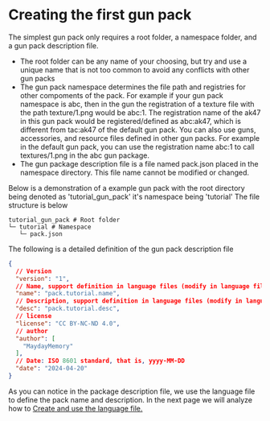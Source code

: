 # Creating the first gun pack
The simplest gun pack only requires a root folder, a namespace folder, and a gun pack description file.   
- The root folder can be any name of your choosing, but try and use a unique name that is not too common to avoid any conflicts with other gun packs
- The gun pack namespace determines the file path and registries for other compoments of the pack. For example if your gun pack namespace is abc, then in the gun the registration of a texture file with the path texture/1.png would be abc:1. The registration name of the ak47 in this gun pack would be registered/defined as abc:ak47, which is different from tac:ak47 of the default gun pack. You can also use guns, accessories, and resource files defined in other gun packs. For example in the default gun pack, you can use the registration name abc:1 to call textures/1.png in the abc gun package.
- The gun package description file is a file named pack.json placed in the namespace directory. This file name cannot be modified or changed.

Below is a demonstration of a example gun pack with the root directory being denoted as 'tutorial_gun_pack' it's namespace being 'tutorial'
The file structure is below  
```
tutorial_gun_pack # Root folder
└─ tutorial # Namespace
   └─ pack.json
```
The following is a detailed definition of the gun pack description file
``` json
{
  // Version
  "version": "1",
  // Name, support definition in language files (modify in language file)
  "name": "pack.tutorial.name",
  // Description, support definition in language files (modify in language file)
  "desc": "pack.tutorial.desc",
  // license
  "license": "CC BY-NC-ND 4.0",
  // author
  "author": [
    "MaydayMemory"
  ],
  // Date: ISO 8601 standard, that is, yyyy-MM-DD
  "date": "2024-04-20"
}
```
As you can notice in the package description file, we use the language file to define the pack name and description. In the next page we will analyze how to [Create and use the language file.](/gunpack/language/)